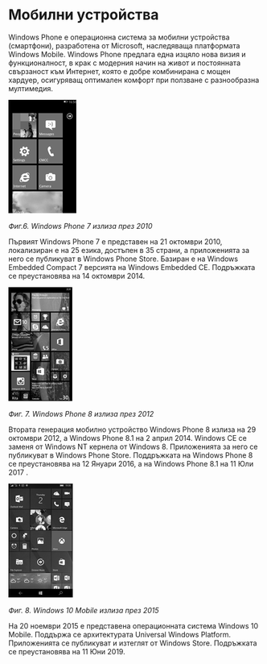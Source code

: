 # Мобилни устройства

Windows Phone е операционна система за мобилни устройства \(смартфони\), разработена от Microsoft, наследяваща платформата Windows Mobile. Windows Phone предлага една изцяло нова визия и функционалност, в крак с модерния начин на живот и постоянната свързаност към Интернет, която е добре комбинирана с мощен хардуер, осигуряващ оптимален комфорт при ползване с разнообразна мултимедия.

![](/chapter1/06.png)

_Фиг.6. Windows Phone 7 излиза през 2010_

Първият Windows Phone 7 е представен на 21 октомври 2010, локализиран e на 25 езика, достъпен в 35 страни, а приложенията за него се публикуват в Windows Phone Store. Базиран е на Windows Embedded Compact 7 версията на Windows Embedded CE. Подръжката се преустановява на 14 октомври 2014.

![](/chapter1/07.png)

_Фиг. 7. Windows Phone 8 излиза през 2012_

Втората генерация мобилно устройство Windows Phone 8 излиза на 29 октомври 2012, а Windows Phone 8.1 на 2 април 2014. Windows CE се заменя от Windows NT кернела от Windows 8. Приложенията за него се публикуват в Windows Phone Store. Поддръжката на Windows Phone 8 се преустановява на 12 Януари 2016, а на Windows Phone 8.1 на 11 Юли 2017 .

![](/chapter1/08.png)

_Фиг. 8. Windows 10 Mobile излиза през 2015_

На 20 ноември 2015 е представена операционната система Windows 10 Mobile. Поддържа се архитектурата Universal Windows Platform. Приложeнията се публикуват и изтеглят от Windows Store. Подръжката се преустановява на 11 Юни 2019.

